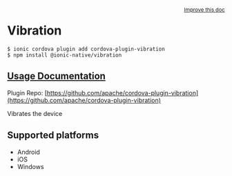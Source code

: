 <a style="float:right;font-size:12px;" href="http://github.com/ionic-team/ionic-native/edit/master/src/@ionic-native/plugins/vibration/index.ts#L1">
  Improve this doc
</a>

# Vibration

```
$ ionic cordova plugin add cordova-plugin-vibration
$ npm install @ionic-native/vibration
```

## [Usage Documentation](https://ionicframework.com/docs/native/vibration/)

Plugin Repo: [https://github.com/apache/cordova-plugin-vibration](https://github.com/apache/cordova-plugin-vibration)

Vibrates the device

## Supported platforms
- Android
- iOS
- Windows



